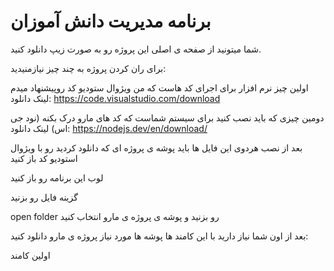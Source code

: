 # برنامه مدیریت دانش آموزان

شما میتونید از صفحه ی اصلی این پروژه رو به صورت زیپ دانلود کنید.

برای ران کردن پروژه به چند چیز نیازمنیدید:

اولین چیز نرم افزار برای اجرای کد هاست که من ویژوال ستودیو کد روپیشنهاد میدم
لینک دانلود: 
https://code.visualstudio.com/download

دومین چیزی که باید نصب کنید برای سیستم شماست که کد های مارو درک بکنه (نود جی اس)
لینک دانلود:
https://nodejs.dev/en/download/

بعد از نصب هردوی این فایل ها باید پوشه ی پروژه ای که دانلود کردید رو با ویژوال استودیو کد باز کنید

لوب این برنامه رو باز کنید

گزینه فایل رو بزنید

open folder رو بزنید و پوشه ی پروژه ی مارو انتخاب کنید

بعد از اون شما نیاز دارید با این کامند ها پوشه ها مورد نیاز پروژه ی مارو دانلود کنید:

اولین کامند
